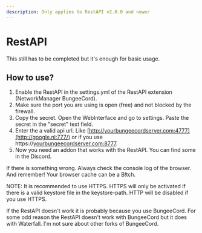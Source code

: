 ```yaml
---
description: Only applies to RestAPI v2.0.0 and newer
---
```


# RestAPI

This still has to be completed but it's enough for basic usage.

## How to use?

1. Enable the RestAPI in the settings.yml of the RestAPI extension \(NetworkManager BungeeCord\).
2. Make sure the port you are using is open \(free\) and not blocked by the firewall.
3. Copy the secret. Open the WebInterface and go to settings. Paste the secret in the "secret" text field.
4. Enter the a valid api url. Like [http://yourbungeecordserver.com:4777](http://google.nl:777/) or if you use https://[yourbungeecordserver.com](http://google.nl:777/)[:8777](https://google.nl:8777/).
5. Now you need an addon that works with the RestAPI. You can find some in the Discord.

If there is something wrong. Always check the console log of the browser. And remember! Your browser cache can be a B!tch.

NOTE: It is recommended to use HTTPS. HTTPS will only be activated if there is a valid keystore file in the keystore-path. HTTP will be disabled if you use HTTPS.

If the RestAPI doesn't work it is probably because you use BungeeCord. For some odd reason the RestAPI doesn't work with BungeeCord but it does with Waterfall. I'm not sure about other forks of BungeeCord.

